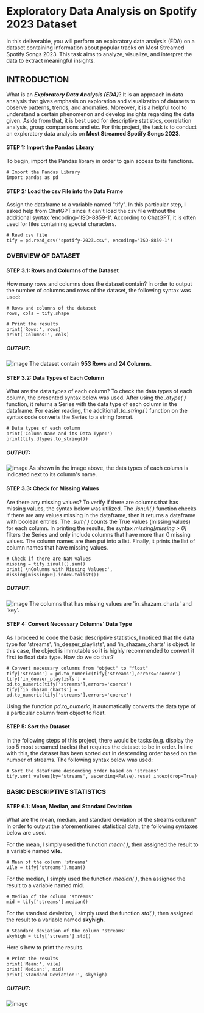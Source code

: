 # Exploratory Data Analysis on Spotify 2023 Dataset
In this deliverable, you will perform an exploratory data analysis (EDA) on a dataset containing information about popular tracks on Most Streamed Spotify Songs 2023. This task aims to analyze, visualize, and interpret the data to extract meaningful insights.

## INTRODUCTION
What is an **_Exploratory Data Analysis (EDA)_**? It is an approach in data analysis that gives emphasis on exploration and visualization of datasets to observe patterns, trends, and anomalies. Moreover, it is a helpful tool to understand a certain phenomenon and develop insights regarding the data given. Aside from that, it is best used for descriptive statistics, correlation analysis, group comparisons and etc. For this project, the task is to conduct an exploratory data analysis on **Most Streamed Spotify Songs 2023**.

#### STEP 1: Import the Pandas Library
To begin, import the Pandas library in order to gain access to its functions.

    # Import the Pandas Library
    import pandas as pd

#### STEP 2: Load the csv File into the Data Frame
Assign the dataframe to a variable named "tify". In this particular step, I asked help from ChatGPT since it can't load the csv file without the additional syntax 'encoding='ISO-8859-1'. According to ChatGPT, it is often used for files containing special characters.

    # Read csv file
    tify = pd.read_csv('spotify-2023.csv', encoding='ISO-8859-1')

### OVERVIEW OF DATASET
#### STEP 3.1: Rows and Columns of the Dataset
How many rows and columns does the dataset contain? In order to output the number of columns and rows of the dataset, the following syntax was used:

    # Rows and columns of the dataset
    rows, cols = tify.shape

    # Print the results
    print('Rows:', rows)
    print('Columns:', cols)

##### OUTPUT:
![image](https://github.com/user-attachments/assets/e3b6eb73-d35c-4dbf-8552-3410767cc02b)
The dataset contain **953 Rows** and **24 Columns**.

#### STEP 3.2: Data Types of Each Column
What are the data types of each column? To check the data types of each column, the presented syntax below was used. After using the _.dtype( )_ function, it returns a Series with the data type of each column in the dataframe. For easier reading, the additional _.to_string( )_ function on the syntax code converts the Series to a string format.
   
    # Data types of each column
    print('Column Name and its Data Type:')
    print(tify.dtypes.to_string())

##### OUTPUT:
![image](https://github.com/user-attachments/assets/e4f5d06e-ca22-4df7-817e-94e0c89d1abe)
As shown in the image above, the data types of each column is indicated next to its column's name.

#### STEP 3.3: Check for Missing Values
Are there any missing values? To verify if there are columns that has missing values, the syntax below was utilized. The _.isnull( )_ function checks if there are any values missing in the dataframe, then it returns a dataframe with boolean entries. The _.sum( )_ counts the True values (missing values) for each column. In printing the results, the syntax _missing[missing > 0]_ filters the Series and only include columns that have more than 0 missing values. The column names are then put into a list. Finally, it prints the list of column names that have missing values.

    # Check if there are NaN values
    missing = tify.isnull().sum()
    print('\nColumns with Missing Values:', missing[missing>0].index.tolist())
    
##### OUTPUT:
![image](https://github.com/user-attachments/assets/50a2dc39-f867-4643-9deb-76deab576db6)
The columns that has missing values are 'in_shazam_charts' and 'key'.

#### STEP 4: Convert Necessary Columns' Data Type
As I proceed to code the basic descriptive statistics, I noticed that the data type for 'streams', 'in_deezer_playlists', and 'in_shazam_charts' is object. In this case, the object is immutable so it is highly recommended to convert it first to float data type. How do we do that?

    # Convert necessary columns from "object" to "float"
    tify['streams'] = pd.to_numeric(tify['streams'],errors='coerce')
    tify['in_deezer_playlists'] = pd.to_numeric(tify['streams'],errors='coerce')
    tify['in_shazam_charts'] = pd.to_numeric(tify['streams'],errors='coerce')

Using the function _pd.to_numeric_, it automatically converts the data type of a particular column from object to float.

#### STEP 5: Sort the Dataset
In the following steps of this project, there would be tasks (e.g. display the top 5 most streamed tracks) that requires the dataset to be in order. In line with this, the dataset has been sorted out in descending order based on the number of streams. The following syntax below was used:

    # Sort the dataframe descending order based on 'streams'
    tify.sort_values(by='streams', ascending=False).reset_index(drop=True)

### BASIC DESCRIPTIVE STATISTICS
#### STEP 6.1: Mean, Median, and Standard Deviation
What are the mean, median, and standard deviation of the streams column? In order to output the aforementioned statistical data, the following syntaxes below are used.

For the mean, I simply used the function _mean( )_, then assigned the result to a variable named **vile**.

    # Mean of the column 'streams'
    vile = tify['streams'].mean()

For the median, I simply used the function _median( )_, then assigned the result to a variable named **mid**.

    # Median of the column 'streams'
    mid = tify['streams'].median()

For the standard deviation, I simply used the function _std( )_, then assigned the result to a variable named **skyhigh**.

    # Standard deviation of the column 'streams'
    skyhigh = tify['streams'].std()

Here's how to print the results.

    # Print the results
    print('Mean:', vile)
    print('Median:', mid)
    print('Standard Deviation:', skyhigh)

##### OUTPUT:
![image](https://github.com/user-attachments/assets/9ff1f684-f0cc-45d2-aa44-6d651cd06dcb)

